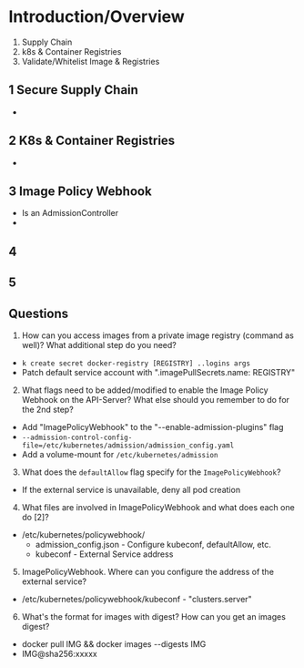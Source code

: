 # Introduction/Overview

1) Supply Chain
2) k8s & Container Registries
3) Validate/Whitelist Image & Registries

## 1 Secure Supply Chain
- 

## 2 K8s & Container Registries
- 

## 3 Image Policy Webhook
- Is an AdmissionController
- 

## 4

## 5


## Questions
1) How can you access images from a private image registry (command as well)? What additional step do you need?
- `k create secret docker-registry [REGISTRY] ..logins args`
- Patch default service account with ".imagePullSecrets.name: REGISTRY"

2) What flags need to be added/modified to enable the Image Policy Webhook on the API-Server? What else should you remember to do for the 2nd step?
- Add "ImagePolicyWebhook" to the "--enable-admission-plugins" flag
- `--admission-control-config-file=/etc/kubernetes/admission/admission_config.yaml`
- Add a volume-mount for `/etc/kubernetes/admission`

3) What does the `defaultAllow` flag specify for the `ImagePolicyWebhook`?
- If the external service is unavailable, deny all pod creation

4) What files are involved in ImagePolicyWebhook and what does each one do [2]?
- /etc/kubernetes/policywebhook/
  - admission_config.json - Configure kubeconf, defaultAllow, etc.
  - kubeconf - External Service address
  
5) ImagePolicyWebhook. Where can you configure the address of the external service? 
  - /etc/kubernetes/policywebhook/kubeconf - "clusters.server"

6) What's the format for images with digest? How can you get an images digest?
  - docker pull IMG && docker images --digests IMG
  - IMG@sha256:xxxxx

